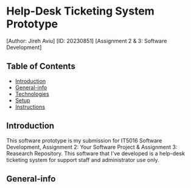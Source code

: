 # Help-Desk Ticketing System Prototype
[Author: Jireh Aviu]
[ID: 20230851]
[Assignment 2 & 3: Software Development]

## Table of Contents
* [Introduction](#introduction)
* [General-info](#general-info)
* [Technologies](#technologies)
* [Setup](#setup)
* [Instructions](#instructions)

## Introduction
This software prototype is my submission for IT5016 Software Development, Assignment 2: Your Software Project & Assignment 3: Reasearch Repository. This software that I've developed is a help-desk ticketing system for support staff and administrator use only.

## General-info
